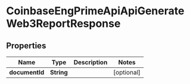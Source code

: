 
# CoinbaseEngPrimeApiApiGenerateWeb3ReportResponse

## Properties
Name | Type | Description | Notes
------------ | ------------- | ------------- | -------------
**documentId** | **String** |  |  [optional]



